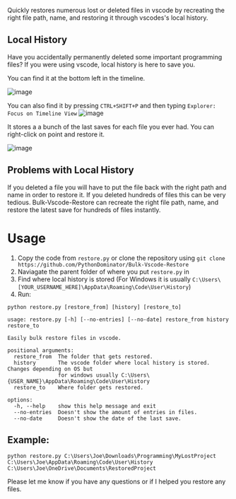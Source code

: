 Quickly restores numerous lost or deleted files in vscode by recreating the right file path, name, and restoring it through vscodes's local history.

## Local History

Have you accidentally permanently deleted some important programming files? If you were using vscode, local history is here to save you.

You can find it at the bottom left in the timeline.

![image](https://github.com/PythonDominator/Bulk-Vscode-Restore/assets/102424561/de35b462-dc50-402e-82b6-dfec0c276a24)

You can also find it by pressing `CTRL+SHIFT+P` and then typing `Explorer: Focus on Timeline View`
![image](https://github.com/PythonDominator/Bulk-Vscode-Restore/assets/102424561/2928731c-922f-4942-8ef3-077094e62a66)

It stores a a bunch of the last saves for each file you ever had. You can right-click on point and restore it.

![image](https://github.com/PythonDominator/Bulk-Vscode-Restore/assets/102424561/0507c034-c40b-4a5b-821f-ce533c906989)

## Problems with Local History
If you deleted a file you will have to put the file back with the right path and name in order to restore it. If you deleted hundreds of files this can be very tedious. Bulk-Vscode-Restore can recreate the right file path, name, and restore the latest save for hundreds of files instantly.

# Usage
1. Copy the code from `restore.py` or clone the repository using `git clone https://github.com/PythonDominator/Bulk-Vscode-Restore`
2. Naviagate the parent folder of where you put `restore.py` in
3. Find where local history is stored (For Windows it is usually `C:\Users\[YOUR_USERNAME_HERE]\AppData\Roaming\Code\User\History`)
4. Run:
```
python restore.py [restore_from] [history] [restore_to]
```
```
usage: restore.py [-h] [--no-entries] [--no-date] restore_from history restore_to

Easily bulk restore files in vscode.

positional arguments:
  restore_from  The folder that gets restored.
  history       The vscode folder where local history is stored. Changes depending on OS but    
                for windows usually C:\Users\{USER_NAME}\AppData\Roaming\Code\User\History      
  restore_to    Where folder gets restored.

options:
  -h, --help    show this help message and exit
  --no-entries  Doesn't show the amount of entries in files.
  --no-date     Doesn't show the date of the last save.
```
## Example:
```
python restore.py C:\Users\Joe\Downloads\Programming\MyLostProject C:\Users\Joe\AppData\Roaming\Code\User\History C:\Users\Joe\OneDrive\Documents\RestoredProject
```

Please let me know if you have any questions or if I helped you restore any files.
